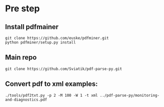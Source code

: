 # Pre step

## Install pdfmainer
	git clone https://github.com/euske/pdfminer.git
	python pdfminer/setup.py install

## Main repo
	git clone https://github.com/Sviatik/pdf-parse-py.git

## Convert pdf to xml examples:
	./tools/pdf2txt.py -p 2 -M 100 -W 1 -t xml ../pdf-parse-py/monitoring-and-diagnostics.pdf

